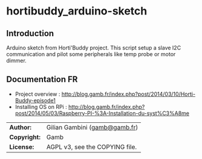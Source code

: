 # hortibuddy_arduino-sketch

## Introduction

Arduino sketch from Horti'Buddy project. This script setup a slave I2C communication and pilot some peripherals like temp probe or motor dimmer.



## Documentation FR
* Project overview : http://blog.gamb.fr/index.php?post/2014/03/10/Horti-Buddy-episode1
* Installing OS on RPi : http://blog.gamb.fr/index.php?post/2014/05/03/Raspberry-PI-%3A-Installation-du-syst%C3%A8me


|                      |                                          |
|:---------------------|:-----------------------------------------|
| **Author:**          | Gilian Gambini (<gamb@gamb.fr>)
| **Copyright:**       | Gamb
| **License:**         | AGPL v3, see the COPYING file.
